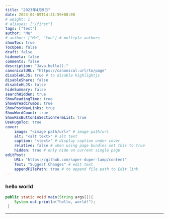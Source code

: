 ```yaml
---
title: "2023年4月9日"
date: 2023-04-09T14:31:59+08:00
# weight: 1
# aliases: ["/first"]
tags: ["test"]
author: "Me"
# author: ["Me", "You"] # multiple authors
showToc: true
TocOpen: false
draft: false
hidemeta: false
comments: false
description: "Java.hello()."
canonicalURL: "https://canonical.url/to/page"
disableHLJS: true # to disable highlightjs
disableShare: false
disableHLJS: false
hideSummary: false
searchHidden: true
ShowReadingTime: true
ShowBreadCrumbs: true
ShowPostNavLinks: true
ShowWordCount: true
ShowRssButtonInSectionTermList: true
UseHugoToc: true
cover:
    image: "<image path/url>" # image path/url
    alt: "<alt text>" # alt text
    caption: "<text>" # display caption under cover
    relative: false # when using page bundles set this to true
    hidden: true # only hide on current single page
editPost:
    URL: "https://github.com/super-duper-lamp/content"
    Text: "Suggest Changes" # edit text
    appendFilePath: true # to append file path to Edit link
---
```


### hello world

```java
public static void main(String args[]){
    System.out.println("hello, world!");
 }

```

---
